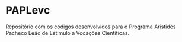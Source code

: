 # PAPLevc
Repositório com os códigos desenvolvidos para o Programa Aristides Pacheco Leão de Estímulo a Vocações Científicas.
